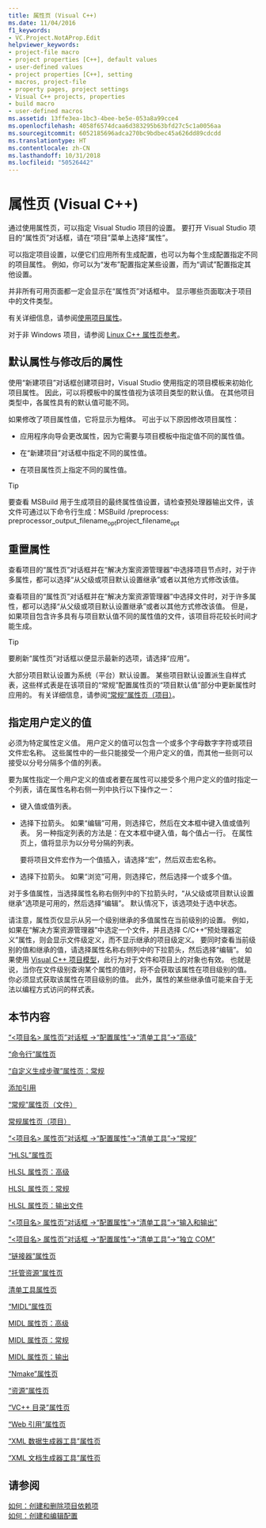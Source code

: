 ```yaml
---
title: 属性页 (Visual C++)
ms.date: 11/04/2016
f1_keywords:
- VC.Project.NotAProp.Edit
helpviewer_keywords:
- project-file macro
- project properties [C++], default values
- user-defined values
- project properties [C++], setting
- macros, project-file
- property pages, project settings
- Visual C++ projects, properties
- build macro
- user-defined macros
ms.assetid: 13ffe3ea-1bc3-4bee-be5e-053a8a99cce4
ms.openlocfilehash: 4058f6574dcaa6d383295b63bfd27c5c1a0056aa
ms.sourcegitcommit: 6052185696adca270bc9bdbec45a626dd89cdcdd
ms.translationtype: HT
ms.contentlocale: zh-CN
ms.lasthandoff: 10/31/2018
ms.locfileid: "50526442"
---
```

# <a name="property-pages-visual-c"></a>属性页 (Visual C++)

通过使用属性页，可以指定 Visual Studio 项目的设置。 要打开 Visual Studio 项目的“属性页”对话框，请在“项目”菜单上选择“属性”。

可以指定项目设置，以便它们应用所有生成配置，也可以为每个生成配置指定不同的项目属性。 例如，你可以为“发布”配置指定某些设置，而为“调试”配置指定其他设置。

并非所有可用页面都一定会显示在“属性页”对话框中。 显示哪些页面取决于项目中的文件类型。

有关详细信息，请参阅[使用项目属性](../ide/working-with-project-properties.md)。

对于非 Windows 项目，请参阅 [Linux C++ 属性页参考](../linux/prop-pages-linux.md)<!-- or [C++ Cross Platform Property Page Reference](../linux/prop-pages-linux.md)-->。

## <a name="default-properties-vs-modified-properties"></a>默认属性与修改后的属性

使用“新建项目”对话框创建项目时，Visual Studio 使用指定的项目模板来初始化项目属性。 因此，可以将模板中的属性值视为该项目类型的默认值。 在其他项目类型中，各属性具有的默认值可能不同。

如果修改了项目属性值，它将显示为粗体。 可出于以下原因修改项目属性：

- 应用程序向导会更改属性，因为它需要与项目模板中指定值不同的属性值。

- 在“新建项目”对话框中指定不同的属性值。

- 在项目属性页上指定不同的属性值。

> [!TIP]
> 要查看 MSBuild 用于生成项目的最终属性值设置，请检查预处理器输出文件，该文件可通过以下命令行生成：MSBuild /preprocess: preprocessor_output_filename<sub>opt</sub>project_filename<sub>opt</sub>

## <a name="resetting-properties"></a>重置属性

查看项目的“属性页”对话框并在“解决方案资源管理器”中选择项目节点时，对于许多属性，都可以选择“从父级或项目默认设置继承”或者以其他方式修改该值。

查看项目的“属性页”对话框并在“解决方案资源管理器”中选择文件时，对于许多属性，都可以选择“从父级或项目默认设置继承”或者以其他方式修改该值。 但是，如果项目包含许多具有与项目默认值不同的属性值的文件，该项目将花较长时间才能生成。

> [!TIP]
> 要刷新“属性页”对话框以便显示最新的选项，请选择“应用”。

大部分项目默认设置为系统（平台）默认设置。 某些项目默认设置派生自样式表，这些样式表是在该项目的“常规”配置属性页的“项目默认值”部分中更新属性时应用的。 有关详细信息，请参阅[“常规”属性页（项目）](../ide/general-property-page-project.md)。

## <a name="specifying-user-defined-values"></a>指定用户定义的值

必须为特定属性定义值。 用户定义的值可以包含一个或多个字母数字字符或项目文件宏名称。 这些属性中的一些只能接受一个用户定义的值，而其他一些则可以接受以分号分隔多个值的列表。

要为属性指定一个用户定义的值或者要在属性可以接受多个用户定义的值时指定一个列表，请在属性名称右侧一列中执行以下操作之一：

- 键入值或值列表。

- 选择下拉箭头。 如果“编辑”可用，则选择它，然后在文本框中键入值或值列表。 另一种指定列表的方法是：在文本框中键入值，每个值占一行。 在属性页上，值将显示为以分号分隔的列表。

   要将项目文件宏作为一个值插入，请选择“宏”，然后双击宏名称。

- 选择下拉箭头。 如果“浏览”可用，则选择它，然后选择一个或多个值。

对于多值属性，当选择属性名称右侧列中的下拉箭头时，“从父级或项目默认设置继承”选项是可用的，然后选择“编辑”。 默认情况下，该选项处于选中状态。

请注意，属性页仅显示从另一个级别继承的多值属性在当前级别的设置。 例如，如果在“解决方案资源管理器”中选定一个文件，并且选择 C/C++“预处理器定义”属性，则会显示文件级定义，而不显示继承的项目级定义。 要同时查看当前级别的值和继承的值，请选择属性名称右侧列中的下拉箭头，然后选择“编辑”。 如果使用 [Visual C++ 项目模型](https://docs.microsoft.com/dotnet/api/microsoft.visualstudio.vcprojectengine)，此行为对于文件和项目上的对象也有效。 也就是说，当你在文件级别查询某个属性的值时，将不会获取该属性在项目级别的值。 你必须显式获取该属性在项目级别的值。 此外，属性的某些继承值可能来自于无法以编程方式访问的样式表。

## <a name="in-this-section"></a>本节内容

[“\<项目名> 属性页”对话框 ->“配置属性”->“清单工具”->“高级”](../ide/advanced-manifest-tool.md)

[“命令行”属性页](../ide/command-line-property-pages.md)

[“自定义生成步骤”属性页：常规](../ide/custom-build-step-property-page-general.md)

[添加引用](../ide/adding-references-in-visual-cpp-projects.md)

[“常规”属性页（文件）](../ide/general-property-page-file.md)

[常规属性页（项目）](../ide/general-property-page-project.md)

[“\<项目名> 属性页”对话框 ->“配置属性”->“清单工具”->“常规”](../ide/general-manifest-tool-configuration-properties.md)

[“HLSL”属性页](../ide/hlsl-property-pages.md)

[HLSL 属性页：高级](../ide/hlsl-property-pages-advanced.md)

[HLSL 属性页：常规](../ide/hlsl-property-pages-general.md)

[HLSL 属性页：输出文件](../ide/hlsl-property-pages-output-files.md)

[“\<项目名> 属性页”对话框 ->“配置属性”->“清单工具”->“输入和输出”](../ide/input-and-output-manifest-tool.md)

[“\<项目名> 属性页”对话框 ->“配置属性”->“清单工具”->“独立 COM”](../ide/isolated-com-manifest-tool.md)

[“链接器”属性页](../ide/linker-property-pages.md)

[“托管资源”属性页](../ide/managed-resources-property-page.md)

[清单工具属性页](../ide/manifest-tool-property-pages.md)

[“MIDL”属性页](../ide/midl-property-pages.md)

[MIDL 属性页：高级](../ide/midl-property-pages-advanced.md)

[MIDL 属性页：常规](../ide/midl-property-pages-general.md)

[MIDL 属性页：输出](../ide/midl-property-pages-output.md)

[“Nmake”属性页](../ide/nmake-property-page.md)

[“资源”属性页](../ide/resources-property-pages.md)

[“VC++ 目录”属性页](../ide/vcpp-directories-property-page.md)

[“Web 引用”属性页](../ide/web-references-property-page.md)

[“XML 数据生成器工具”属性页](../ide/xml-data-generator-tool-property-page.md)

[“XML 文档生成器工具”属性页](../ide/xml-document-generator-tool-property-pages.md)

## <a name="see-also"></a>请参阅

[如何：创建和删除项目依赖项](/visualstudio/ide/how-to-create-and-remove-project-dependencies)<br>
[如何：创建和编辑配置](/visualstudio/ide/how-to-create-and-edit-configurations)
